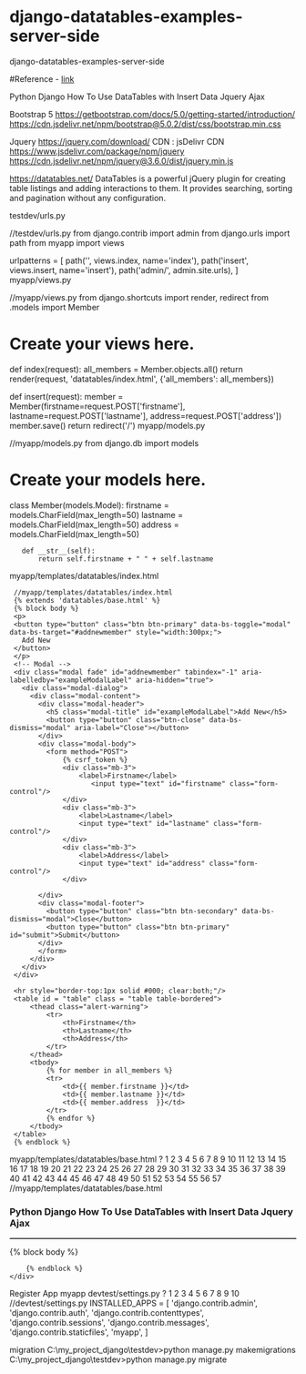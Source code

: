# django-datatables-examples-server-side
django-datatables-examples-server-side

#Reference - [link](https://tutorial101.blogspot.com/2022/04/python-django-how-to-use-datatables.html)


Python Django How To Use DataTables with Insert Data Jquery Ajax

Bootstrap 5
https://getbootstrap.com/docs/5.0/getting-started/introduction/
https://cdn.jsdelivr.net/npm/bootstrap@5.0.2/dist/css/bootstrap.min.css

Jquery
https://jquery.com/download/
CDN : jsDelivr CDN
https://www.jsdelivr.com/package/npm/jquery
https://cdn.jsdelivr.net/npm/jquery@3.6.0/dist/jquery.min.js

https://datatables.net/
DataTables is a powerful jQuery plugin for creating table listings and adding interactions to them. It provides searching, sorting and pagination without any configuration. 


 testdev/urls.py
 
 //testdev/urls.py
 from django.contrib import admin
 from django.urls import path
 from myapp import views
  
 urlpatterns = [
     path('', views.index, name='index'),
     path('insert', views.insert, name='insert'),
     path('admin/', admin.site.urls),
 ]
 myapp/views.py
 
 //myapp/views.py
 from django.shortcuts import render, redirect
 from .models import Member
  
# Create your views here.
def index(request):
    all_members = Member.objects.all()
    return render(request, 'datatables/index.html', {'all_members': all_members})
 
def insert(request):
    member = Member(firstname=request.POST['firstname'], lastname=request.POST['lastname'], address=request.POST['address'])
    member.save()
    return redirect('/')
myapp/models.py

   //myapp/models.py
   from django.db import models
    
   # Create your models here.
   class Member(models.Model):
       firstname = models.CharField(max_length=50)
       lastname = models.CharField(max_length=50)
       address = models.CharField(max_length=50)
     
       def __str__(self):
           return self.firstname + " " + self.lastname
           
   myapp/templates/datatables/index.html

     //myapp/templates/datatables/index.html
     {% extends 'datatables/base.html' %}
     {% block body %}
     <p>
     <button type="button" class="btn btn-primary" data-bs-toggle="modal" data-bs-target="#addnewmember" style="width:300px;">
       Add New
     </button>
     </p>
     <!-- Modal -->
     <div class="modal fade" id="addnewmember" tabindex="-1" aria-labelledby="exampleModalLabel" aria-hidden="true">
       <div class="modal-dialog">
         <div class="modal-content">
           <div class="modal-header">
             <h5 class="modal-title" id="exampleModalLabel">Add New</h5>
             <button type="button" class="btn-close" data-bs-dismiss="modal" aria-label="Close"></button>
           </div>
           <div class="modal-body">
             <form method="POST">
                 {% csrf_token %}
                 <div class="mb-3">
                     <label>Firstname</label>
                        <input type="text" id="firstname" class="form-control"/>
                 </div>        
                 <div class="mb-3">
                     <label>Lastname</label>
                     <input type="text" id="lastname" class="form-control"/>
                 </div>
                 <div class="mb-3">
                     <label>Address</label>
                     <input type="text" id="address" class="form-control"/>
                 </div>
              
           </div>
           <div class="modal-footer">
             <button type="button" class="btn btn-secondary" data-bs-dismiss="modal">Close</button>
             <button type="button" class="btn btn-primary" id="submit">Submit</button>
           </div>
           </form>
         </div>
       </div>
     </div>
      
     <hr style="border-top:1px solid #000; clear:both;"/>
     <table id = "table" class = "table table-bordered">
         <thead class="alert-warning">
             <tr>
                 <th>Firstname</th>
                 <th>Lastname</th>
                 <th>Address</th>
             </tr>
         </thead>
         <tbody>
             {% for member in all_members %}
             <tr>
                 <td>{{ member.firstname }}</td>
                 <td>{{ member.lastname }}</td>
                 <td>{{ member.address  }}</td>
             </tr>
             {% endfor %}
         </tbody>
     </table>
     {% endblock %}
myapp/templates/datatables/base.html
?
1
2
3
4
5
6
7
8
9
10
11
12
13
14
15
16
17
18
19
20
21
22
23
24
25
26
27
28
29
30
31
32
33
34
35
36
37
38
39
40
41
42
43
44
45
46
47
48
49
50
51
52
53
54
55
56
57
//myapp/templates/datatables/base.html
<!DOCTYPE html>
<html lang="en">
<head>
    <title>Python Django How To Use DataTables with Insert Data Jquery Ajax</title>
    <link rel="stylesheet" type="text/css" href="https://cdn.jsdelivr.net/npm/bootstrap@5.0.2/dist/css/bootstrap.min.css"/>
    <link rel = "stylesheet" type = "text/css" href = "https://cdn.datatables.net/1.11.5/css/jquery.dataTables.min.css"/>
    <meta charset="UTF-8" name="viewport" content="width=device-width, initial-scale=1"/>
</head>
<body>
<div class="container">
    <div class="row">
        <p><h3 class="text-primary">Python Django How To Use DataTables with Insert Data Jquery Ajax</h3></p>
        <hr style="border-top:1px dotted #ccc;"/>
        {% block body %}
  
        {% endblock %}
    </div>
</div>    
</body>
<script src="https://cdn.jsdelivr.net/npm/jquery@3.6.0/dist/jquery.min.js"></script>
<script src="https://cdn.jsdelivr.net/npm/bootstrap@5.0.2/dist/js/bootstrap.bundle.min.js"></script>
<script src = "https://cdn.datatables.net/1.11.5/js/jquery.dataTables.min.js"></script>
<script type = "text/javascript">
$(document).ready(function(){
    $('#table').DataTable();
     
    $('#submit').on('click', function(){
        $firstname = $('#firstname').val();
        $lastname = $('#lastname').val();
        $address = $('#address').val();
  
        if($firstname == "" || $lastname == "" || $address == ""){
            alert("Please complete field");
        }else{
            $.ajax({
                type: "POST",
                url: "insert",
                data:{
                    firstname: $firstname,
                    lastname: $lastname,
                    address: $address,
                    csrfmiddlewaretoken: $('input[name=csrfmiddlewaretoken]').val()
                },
                success: function(){
                    alert('Save Data');
                    $('#firstname').val('');
                    $('#lastname').val('');
                    $('#address').val('');
                    window.location = "/";
                }
            });
        }
    });
});
</script>
</html>
Register App myapp
devtest/settings.py
?
1
2
3
4
5
6
7
8
9
10
//devtest/settings.py
INSTALLED_APPS = [
    'django.contrib.admin',
    'django.contrib.auth',
    'django.contrib.contenttypes',
    'django.contrib.sessions',
    'django.contrib.messages',
    'django.contrib.staticfiles',
    'myapp',
]

migration
C:\my_project_django\testdev>python manage.py makemigrations
C:\my_project_django\testdev>python manage.py migrate
